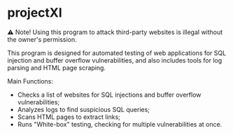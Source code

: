 # projectXI
⚠ Note! Using this program to attack third-party websites is illegal without the owner's permission.

This program is designed for automated testing of web applications for SQL injection and buffer overflow vulnerabilities, and also includes tools for log parsing and HTML page scraping.

Main Functions:

- Checks a list of websites for SQL injections and buffer overflow vulnerabilities;
- Analyzes logs to find suspicious SQL queries;
- Scans HTML pages to extract links;
- Runs "White-box" testing, checking for multiple vulnerabilities at once.
